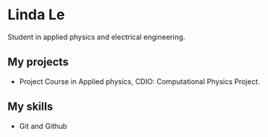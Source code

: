# Linda Le 
Student in applied physics and electrical engineering. 

## My projects
* Project Course in Applied physics, CDIO: Computational Physics Project.

## My skills 
* Git and Github
